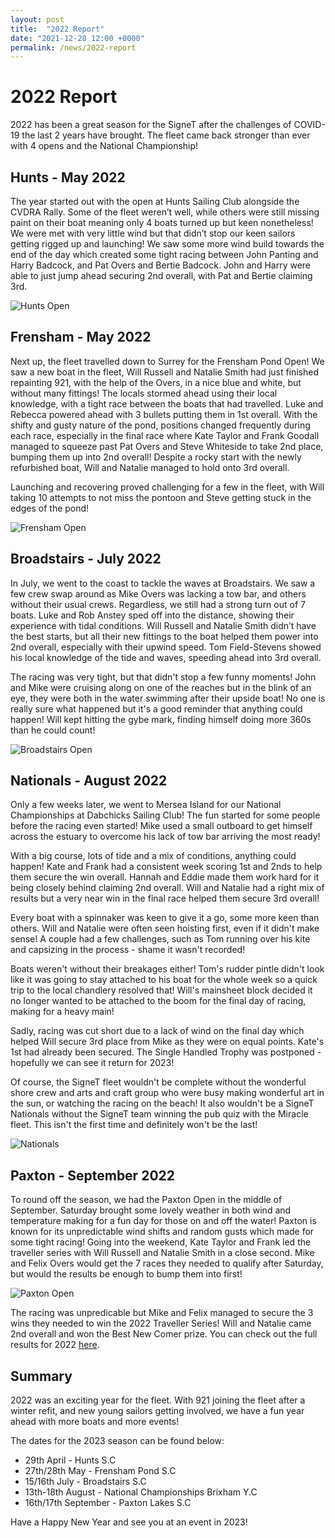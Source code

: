 ```yaml
---
layout: post
title:  "2022 Report"
date: "2021-12-28 12:00 +0000"
permalink: /news/2022-report
---
```


# 2022 Report

2022 has been a great season for the SigneT after the challenges of COVID-19 the last 2 years have brought. The fleet came back stronger than ever with 4 opens and the National Championship!

## Hunts - May 2022
The year started out with the open at Hunts Sailing Club alongside the CVDRA Rally. Some of the fleet weren’t well, while others were still missing paint on their boat meaning only 4 boats turned up but keen nonetheless! We were met with very little wind but that didn’t stop our keen sailors getting rigged up and launching! We saw some more wind build towards the end of the day which created some tight racing between John Panting and Harry Badcock, and Pat Overs and Bertie Badcock. John and Harry were able to just jump ahead securing 2nd overall, with Pat and Bertie claiming 3rd.

![Hunts Open](/assets/img/gallery/2022/hunts/CAM07067.jpg)

## Frensham - May 2022
Next up, the fleet travelled down to Surrey for the Frensham Pond Open! We saw a new boat in the fleet, Will Russell and Natalie Smith had just finished repainting 921, with the help of the Overs, in a nice blue and white, but without many fittings! The locals stormed ahead using their local knowledge, with a tight race between the boats that had travelled. Luke and Rebecca powered ahead with 3 bullets putting them in 1st overall. With the shifty and gusty nature of the pond, positions changed frequently during each race, especially in the final race where Kate Taylor and Frank Goodall managed to squeeze past Pat Overs and Steve Whiteside to take 2nd place, bumping them up into 2nd overall! Despite a rocky start with the newly refurbished boat, Will and Natalie managed to hold onto 3rd overall.

Launching and recovering proved challenging for a few in the fleet, with Will taking 10 attempts to not miss the pontoon and Steve getting stuck in the edges of the pond!

![Frensham Open](/assets/img/gallery/2022/frensham/8CC63856-3F1E-46FC-917D-228BDD605F2A.jpeg)

## Broadstairs - July 2022
In July, we went to the coast to tackle the waves at Broadstairs. We saw a few crew swap around as Mike Overs was lacking a tow bar, and others without their usual crews. Regardless, we still had a strong turn out of 7 boats. Luke and Rob Anstey sped off into the distance, showing their experience with tidal conditions. Will Russell and Natalie Smith didn’t have the best starts, but all their new fittings to the boat helped them power into 2nd overall, especially with their upwind speed. Tom Field-Stevens showed his local knowledge of the tide and waves, speeding ahead into 3rd overall. 

The racing was very tight, but that didn't stop a few funny moments! John and Mike were cruising along on one of the reaches but in the blink of an eye, they were both in the water swimming after their upside boat! No one is really sure what happened but it's a good reminder that anything could happen! Will kept hitting the gybe mark, finding himself doing more 360s than he could count!

![Broadstairs Open](/assets/img/gallery/2022/broadstairs/gopro1.png)
## Nationals - August 2022
Only a few weeks later, we went to Mersea Island for our National Championships at Dabchicks Sailing Club! The fun started for some people before the racing even started! Mike used a small outboard to get himself across the estuary to overcome his lack of tow bar arriving the most ready!

With a big course, lots of tide and a mix of conditions, anything could happen! Kate and Frank had a consistent week scoring 1st and 2nds to help them secure the win overall. Hannah and Eddie made them work hard for it being closely behind claiming 2nd overall. Will and Natalie had a right mix of results but a very near win in the final race helped them secure 3rd overall!

Every boat with a spinnaker was keen to give it a go, some more keen than others. Will and Natalie were often seen hoisting first, even if it didn't make sense! A couple had a few challenges, such as Tom running over his kite and capsizing in the process - shame it wasn't recorded!

Boats weren't without their breakages either! Tom's rudder pintle didn't look like it was going to stay attached to his boat for the whole week so a quick trip to the local chandlery resolved that! Will's mainsheet block decided it no longer wanted to be attached to the boom for the final day of racing, making for a heavy main!

Sadly, racing was cut short due to a lack of wind on the final day which helped Will secure 3rd place from Mike as they were on equal points. Kate's 1st had already been secured. The Single Handled Trophy was postponed - hopefully we can see it return for 2023!

Of course, the SigneT fleet wouldn't be complete without the wonderful shore crew and arts and craft group who were busy making wonderful art in the sun, or watching the racing on the beach! It also wouldn't be a SigneT Nationals without the SigneT team winning the pub quiz with the Miracle fleet. This isn't the first time and definitely won't be the last!

![Nationals](/assets/img/gallery/2022/nationals/DSC01938.JPG)
## Paxton - September 2022
To round off the season, we had the Paxton Open in the middle of September. Saturday brought some lovely weather in both wind and temperature making for a fun day for those on and off the water! Paxton is known for its unpredictable wind shifts and random gusts which made for some tight racing! Going into the weekend, Kate Taylor and Frank led the traveller series with Will Russell and Natalie Smith in a close second. Mike and Felix Overs would get the 7 races they needed to qualify after Saturday, but would the results be enough to bump them into first!

![Paxton Open](/assets/img/gallery/2022/paxton/20220917-Z61_0400.jpg)

The racing was unpredicable but Mike and Felix managed to secure the 3 wins they needed to win the 2022 Traveller Series! Will and Natalie came 2nd overall and won the Best New Comer prize. You can check out the full results for 2022 [here](/results/2022).

## Summary

2022 was an exciting year for the fleet. With 921 joining the fleet after a winter refit, and new young sailors getting involved, we have a fun year ahead with more boats and more events!

The dates for the 2023 season can be found below:

- 29th April - Hunts S.C
- 27th/28th May - Frensham Pond S.C
- 15/16th July - Broadstairs S.C
- 13th-18th August - National Championships Brixham Y.C
- 16th/17th September - Paxton Lakes S.C

Have a Happy New Year and see you at an event in 2023!